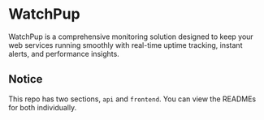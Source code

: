 # WatchPup

WatchPup is a comprehensive monitoring solution designed to keep your web services running smoothly with real-time uptime tracking, instant alerts, and performance insights.

## Notice
This repo has two sections, `api` and `frontend`. You can view the READMEs for both individually.